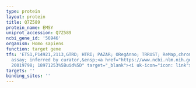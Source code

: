 ```yaml
---
type: protein
layout: protein
title: Q7Z589
protein_name: EMSY
uniprot_accession: Q7Z589
ncbi_gene_id: '56946'
organism: Homo sapiens
function: target gene
tfs: 'ETS1,P14921,2113,GTRD; HTRI; PAZAR; ORegAnno; TRRUST; ReMap,chromatin immunoprecipitation
  assay; inferred by curator,&ensp;<a href="https://www.ncbi.nlm.nih.gov/pubmed/?term=24582497;
  20019798; 18971253%5Buid%5D" target="_blank"><i uk-icon="icon: link"></i>Pubmed</a>'
targets: ''
binding_sites: ''
---
```

